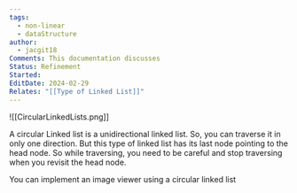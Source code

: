 ```yaml
---
tags:
  - non-linear
  - dataStructure
author:
  - jacgit18
Comments: This documentation discusses
Status: Refinement
Started: 
EditDate: 2024-02-29
Relates: "[[Type of Linked List]]"
---
```



![[CircularLinkedLists.png]]



A circular Linked list is a unidirectional linked list. So, you can traverse it in only one direction. But this type of linked list has its last node pointing to the head node. So while traversing, you need to be careful and stop traversing when you revisit the head node. 

You can implement an image viewer using a circular linked list
